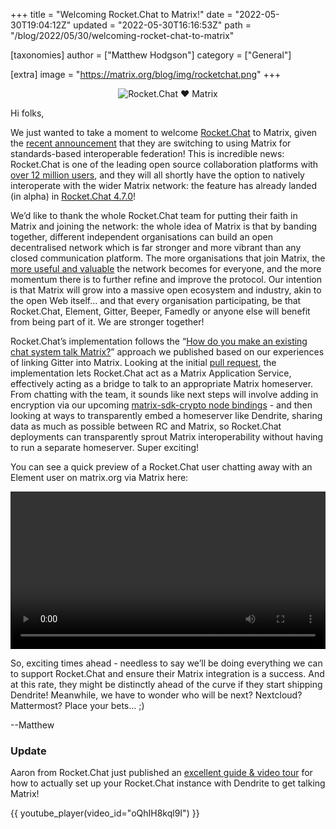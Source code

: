 +++
title = "Welcoming Rocket.Chat to Matrix!"
date = "2022-05-30T19:04:12Z"
updated = "2022-05-30T16:16:53Z"
path = "/blog/2022/05/30/welcoming-rocket-chat-to-matrix"

[taxonomies]
author = ["Matthew Hodgson"]
category = ["General"]

[extra]
image = "https://matrix.org/blog/img/rocketchat.png"
+++

<div style="text-align: center">
<img src="/blog/img/rocketchat.png" alt="Rocket.Chat ♥️ Matrix"/>
</div>

Hi folks,

We just wanted to take a moment to welcome [Rocket.Chat](https://rocket.chat) to Matrix, given the [recent announcement](https://rocket.chat/press-releases/rocket-chat-leverages-matrix-protocol-for-decentralized-and-interoperable-communications) that they are switching to using Matrix for standards-based interoperable federation!  This is incredible news: Rocket.Chat is one of the leading open source collaboration platforms with [over 12 million users](https://rocket.chat/company/about-us), and they will all shortly have the option to natively interoperate with the wider Matrix network: the feature has already landed (in alpha) in [Rocket.Chat 4.7.0](https://github.com/RocketChat/Rocket.Chat/releases/tag/4.7.0)!

We’d like to thank the whole Rocket.Chat team for putting their faith in Matrix and joining the network: the whole idea of Matrix is that by banding together, different independent organisations can build an open decentralised network which is far stronger and more vibrant than any closed communication platform.  The more organisations that join Matrix, the [more useful and valuable](https://en.wikipedia.org/wiki/Metcalfe%27s_law) the network becomes for everyone, and the more momentum there is to further refine and improve the protocol.  Our intention is that Matrix will grow into a massive open ecosystem and industry, akin to the open Web itself… and that every organisation participating, be that Rocket.Chat, Element, Gitter, Beeper, Famedly or anyone else will benefit from being part of it. We are stronger together!

Rocket.Chat’s implementation follows the “[How do you make an existing chat system talk Matrix?](https://matrix.org/blog/2020/12/07/gitter-now-speaks-matrix#how-do-you-make-an-existing-chat-system-talk-matrix)” approach we published based on our experiences of linking Gitter into Matrix. Looking at the initial [pull request](https://github.com/RocketChat/Rocket.Chat/pull/23688), the implementation lets Rocket.Chat act as a Matrix Application Service, effectively acting as a bridge to talk to an appropriate Matrix homeserver.  From chatting with the team, it sounds like next steps will involve adding in encryption via our upcoming [matrix-sdk-crypto node bindings](https://github.com/matrix-org/matrix-rust-sdk/issues/699) - and then looking at ways to transparently embed a homeserver like Dendrite, sharing data as much as possible between RC and Matrix, so Rocket.Chat deployments can transparently sprout Matrix interoperability without having to run a separate homeserver.  Super exciting!

You can see a quick preview of a Rocket.Chat user chatting away with an Element user on matrix.org via Matrix here:

<video style="width: 100%" src="/blog/img/164530391-e8b17ecd-a4d0-4ef8-a8b7-81230c1773d3.mp4" controls></video>

So, exciting times ahead - needless to say we’ll be doing everything we can to support Rocket.Chat and ensure their Matrix integration is a success.  And at this rate, they might be distinctly ahead of the curve if they start shipping Dendrite!  Meanwhile, we have to wonder who will be next? Nextcloud? Mattermost? Place your bets… ;)

--Matthew

### Update

Aaron from Rocket.Chat just published an [excellent guide & video tour](https://geekgonecrazy.com/2022/05/30/rocketchat-and-the-matrix-protocol/) for how to actually set up your Rocket.Chat instance with Dendrite to get talking Matrix!

{{ youtube_player(video_id="oQhIH8kql9I") }}
